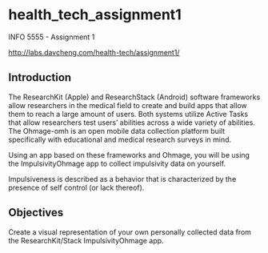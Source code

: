 # health_tech_assignment1

INFO 5555 - Assignment 1

http://labs.davcheng.com/health-tech/assignment1/

## Introduction

The ResearchKit (Apple) and ResearchStack (Android) software frameworks allow researchers in the medical field to create and build apps that allow them to reach a large amount of users. Both systems utilize Active Tasks that allow researchers test users’ abilities across a wide variety of abilities. The Ohmage-omh is an open mobile data collection platform built specifically with educational and medical research surveys in mind. 

Using an app based on these frameworks and Ohmage, you will be using the ImpulsivityOhmage app to collect impulsivity data on yourself.

Impulsiveness is described as a behavior that is characterized by the presence of self control (or lack thereof).  

## Objectives
Create a visual representation of your own personally collected data from the ResearchKit/Stack ImpulsivityOhmage app.
